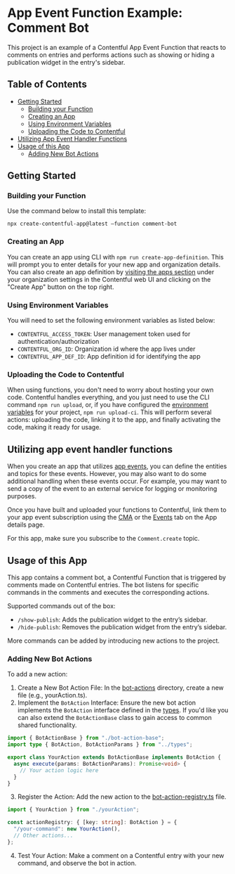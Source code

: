 # App Event Function Example: Comment Bot

This project is an example of a Contentful App Event Function that reacts to comments on entries and performs actions such as showing or hiding a publication widget in the entry's sidebar.

## Table of Contents

- [Getting Started](#getting-started)
  - [Building your Function](#building-your-function)
  - [Creating an App](#creating-an-app)
  - [Using Environment Variables](#using-environment-variables)
  - [Uploading the Code to Contentful](#uploading-the-code-to-contentful)
- [Utilizing App Event Handler Functions](#utilizing-app-event-handler-functions)
- [Usage of this App](#usage-of-this-app)
  - [Adding New Bot Actions](#adding-new-bot-actions)

## Getting Started

### Building your Function

Use the command below to install this template:
```shell
npx create-contentful-app@latest –function comment-bot
```

### Creating an App

You can create an app using CLI with `npm run create-app-definition`. This will prompt you to enter details for your new app and organization details. You can also create an app definition by [visiting the apps section](https://app.contentful.com/deeplink?link=app-definition-list) under your organization settings in the Contentful web UI and clicking on the "Create App" button on the top right.

### Using Environment Variables

You will need to set the following environment variables as listed below:

- `CONTENTFUL_ACCESS_TOKEN`: User management token used for authentication/authorization
- `CONTENTFUL_ORG_ID`: Organization id where the app lives under
- `CONTENTFUL_APP_DEF_ID`: App definition id for identifying the app

### Uploading the Code to Contentful

When using functions, you don't need to worry about hosting your own code. Contentful handles everything, and you just need to use the CLI command `npm run upload`, or, if you have configured the [environment variables](#using-environment-variables) for your project, `npm run upload-ci`. This will perform several actions: uploading the code, linking it to the app, and finally activating the code, making it ready for usage.

## Utilizing app event handler functions

When you create an app that utilizes [app events](https://www.contentful.com/developers/docs/extensibility/app-framework/app-events/), you can define the entities and topics for these events. However, you may also want to do some additional handling when these events occur. For example, you may want to send a copy of the event to an external service for logging or monitoring purposes.

Once you have built and uploaded your functions to Contentful, link them to your app event subscription using the [CMA](https://www.contentful.com/developers/docs/references/content-management-api/#/reference/app-event-subscriptions/app-event-subscription/update-or-subscribe-to-events/console/js-plain) or the [Events](https://app.contentful.com/deeplink?link=app-definition&tab=events) tab on the App details page.

For this app, make sure you subscribe to the `Comment.create` topic.

## Usage of this App

This app contains a comment bot, a Contentful Function that is triggered by comments made on Contentful entries. The bot listens for specific commands in the comments and executes the corresponding actions.

Supported commands out of the box:

- `/show-publish`: Adds the publication widget to the entry’s sidebar.
-	`/hide-publish`: Removes the publication widget from the entry’s sidebar.

More commands can be added by introducing new actions to the project.

### Adding New Bot Actions

To add a new action:

1. Create a New Bot Action File: In the [bot-actions](./bot-actions/) directory, create a new file (e.g., yourAction.ts).
2. Implement the `BotAction` Interface: Ensure the new bot action implements the `BotAction` interface defined in the [types](types.ts). If you'd like you can also extend the `BotActionBase` class to gain access to common shared functionality. 
```typescript
import { BotActionBase } from "./bot-action-base";
import type { BotAction, BotActionParams } from "../types";

export class YourAction extends BotActionBase implements BotAction {
  async execute(params: BotActionParams): Promise<void> {
    // Your action logic here
  }
}
```

3. Register the Action: Add the new action to the [bot-action-registry.ts](./bot-actions/bot-action-registry.ts) file.
```typescript
import { YourAction } from "./yourAction";

const actionRegistry: { [key: string]: BotAction } = {
  "/your-command": new YourAction(),
  // Other actions...
};
```
4. Test Your Action: Make a comment on a Contentful entry with your new command, and observe the bot in action.
